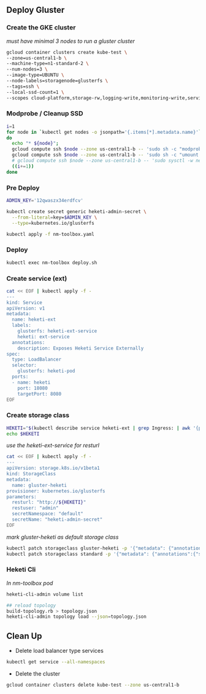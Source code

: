 ## Deploy Gluster

### Create the GKE cluster

_must have minimal 3 nodes to run a gluster cluster_

```sh
gcloud container clusters create kube-test \
--zone=us-central1-b \
--machine-type=n1-standard-2 \
--num-nodes=3 \
--image-type=UBUNTU \
--node-labels=storagenode=glusterfs \
--tags=ssh \
--local-ssd-count=1 \
--scopes cloud-platform,storage-rw,logging-write,monitoring-write,service-control,service-management
```

### Modprobe / Cleanup SSD

```sh
i=1
for node in `kubectl get nodes -o jsonpath='{.items[*].metadata.name}'`;
do
  echo "* ${node}";
  gcloud compute ssh $node --zone us-central1-b -- 'sudo sh -c "modprobe dm_thin_pool; modprobe dm_snapshot; modprobe dm_mirror"'
  gcloud compute ssh $node --zone us-central1-b -- 'sudo sh -c "umount /dev/sdb && dd if=/dev/zero of=/dev/sdb bs=512 count=100"'
  # gcloud compute ssh $node --zone us-central1-b -- 'sudo sysctl -w net.bridge.bridge-nf-call-iptables=1'
  ((i+=1))
done
```

### Pre Deploy
```sh
ADMIN_KEY='12qwaszx34erdfcv'

kubectl create secret generic heketi-admin-secret \
  --from-literal=key=$ADMIN_KEY \
  --type=kubernetes.io/glusterfs

kubectl apply -f nm-toolbox.yaml
```

### Deploy

```sh
kubectl exec nm-toolbox deploy.sh
```

### Create service (ext)

```sh
cat << EOF | kubectl apply -f -
---
kind: Service
apiVersion: v1
metadata:
  name: heketi-ext
  labels:
    glusterfs: heketi-ext-service
    heketi: ext-service
  annotations:
    description: Exposes Heketi Service Externally
spec:
  type: LoadBalancer
  selector:
    glusterfs: heketi-pod
  ports:
  - name: heketi
    port: 18080
    targetPort: 8080
EOF
```

### Create storage class

```sh
HEKETI="$(kubectl describe service heketi-ext | grep Ingress: | awk '{print $3}'):18080"
echo $HEKETI
```
_use the heketi-ext-service for resturl_

```sh
cat << EOF | kubectl apply -f -
---
apiVersion: storage.k8s.io/v1beta1
kind: StorageClass
metadata:
  name: gluster-heketi
provisioner: kubernetes.io/glusterfs
parameters:
  resturl: "http://${HEKETI}"
  restuser: "admin"
  secretNamespace: "default"
  secretName: "heketi-admin-secret"
EOF
```
_mark gluster-heketi as default storage class_

```sh
kubectl patch storageclass gluster-heketi -p '{"metadata": {"annotations":{"storageclass.kubernetes.io/is-default-class":"true"}}}'
kubectl patch storageclass standard -p '{"metadata": {"annotations":{"storageclass.kubernetes.io/is-default-class":"false"}}}'
```


### Heketi Cli

_In nm-toolbox pod_

```sh
heketi-cli-admin volume list

## reload topology
build-topology.rb > topology.json
heketi-cli-admin topology load --json=topology.json
```

## Clean Up

* Delete load balancer type services
```sh
kubectl get service --all-namespaces
```

* Delete the cluster
```sh
gcloud container clusters delete kube-test --zone us-central1-b
```
